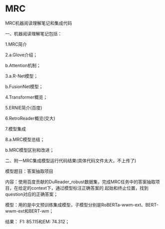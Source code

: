# MRC
MRC机器阅读理解笔记和集成代码

一、机器阅读理解笔记包括：

1.MRC简介

2.a.Glove介绍；

  b.Attention机制；
  
3.a.R-Net模型；

  b.FusionNet模型；
  
4.Transformer概览；

5.ERNIE简介(百度)

6.RetroReader概览(交大)

7.模型集成

8.a.MRC模型总结；

  b.MRC模型区别和改进；
  
二、附一MRC集成模型运行代码结果(具体代码文件太大，不上传了)

模型题目：答案抽取项目  

内容：使用百度贡献的DuReader_robust数据集，完成MRC任务中的答案抽取项目，在给定的context下，通过模型标注正确答案的
起始和终止位置，找到question对应的正确答案；

模型：用的是中文预训练集成模型，子模型分别是RoBERTa-wwm-ext、BERT-wwm-ext和BERT-wm；

结果： F1: 85.115和EM: 74.312；
    
